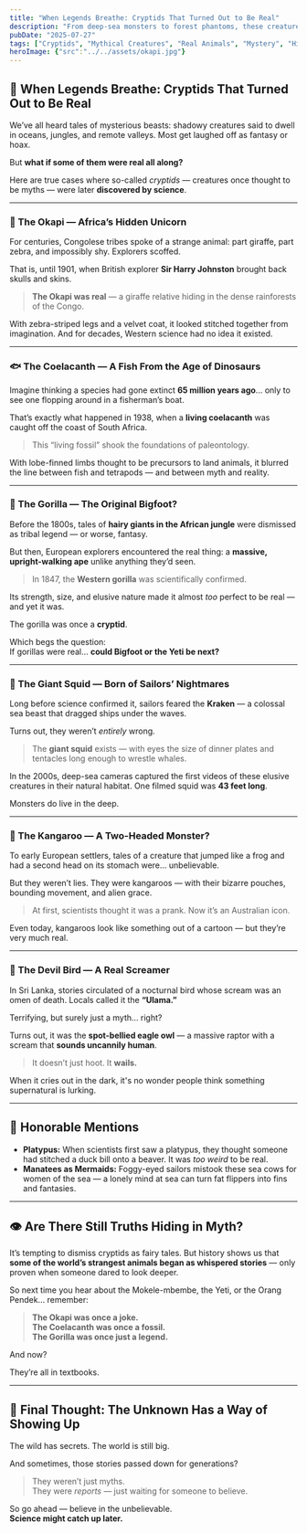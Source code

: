 ```yaml
---
title: "When Legends Breathe: Cryptids That Turned Out to Be Real"
description: "From deep-sea monsters to forest phantoms, these creatures were once dismissed as myths — until science proved otherwise."
pubDate: "2025-07-27"
tags: ["Cryptids", "Mythical Creatures", "Real Animals", "Mystery", "History"]
heroImage: {"src":"../../assets/okapi.jpg"}
---
```


## 🐾 When Legends Breathe: Cryptids That Turned Out to Be Real

We’ve all heard tales of mysterious beasts: shadowy creatures said to dwell in oceans, jungles, and remote valleys. Most get laughed off as fantasy or hoax.

But **what if some of them were real all along?**

Here are true cases where so-called *cryptids* — creatures once thought to be myths — were later **discovered by science**.

---

### 🦏 The Okapi — Africa’s Hidden Unicorn

For centuries, Congolese tribes spoke of a strange animal: part giraffe, part zebra, and impossibly shy. Explorers scoffed.

That is, until 1901, when British explorer **Sir Harry Johnston** brought back skulls and skins.

> **The Okapi was real** — a giraffe relative hiding in the dense rainforests of the Congo.

With zebra-striped legs and a velvet coat, it looked stitched together from imagination. And for decades, Western science had no idea it existed.

---

### 🐟 The Coelacanth — A Fish From the Age of Dinosaurs

Imagine thinking a species had gone extinct **65 million years ago**... only to see one flopping around in a fisherman’s boat.

That’s exactly what happened in 1938, when a **living coelacanth** was caught off the coast of South Africa.

> This “living fossil” shook the foundations of paleontology.

With lobe-finned limbs thought to be precursors to land animals, it blurred the line between fish and tetrapods — and between myth and reality.

---

### 🦍 The Gorilla — The Original Bigfoot?

Before the 1800s, tales of **hairy giants in the African jungle** were dismissed as tribal legend — or worse, fantasy.

But then, European explorers encountered the real thing: a **massive, upright-walking ape** unlike anything they’d seen.

> In 1847, the **Western gorilla** was scientifically confirmed.

Its strength, size, and elusive nature made it almost *too* perfect to be real — and yet it was.

The gorilla was once a **cryptid**.

Which begs the question:  
If gorillas were real… **could Bigfoot or the Yeti be next?**

---

### 🦑 The Giant Squid — Born of Sailors’ Nightmares

Long before science confirmed it, sailors feared the **Kraken** — a colossal sea beast that dragged ships under the waves.

Turns out, they weren’t *entirely* wrong.

> The **giant squid** exists — with eyes the size of dinner plates and tentacles long enough to wrestle whales.

In the 2000s, deep-sea cameras captured the first videos of these elusive creatures in their natural habitat. One filmed squid was **43 feet long**.

Monsters do live in the deep.

---

### 🦘 The Kangaroo — A Two-Headed Monster?

To early European settlers, tales of a creature that jumped like a frog and had a second head on its stomach were... unbelievable.

But they weren’t lies. They were kangaroos — with their bizarre pouches, bounding movement, and alien grace.

> At first, scientists thought it was a prank. Now it’s an Australian icon.

Even today, kangaroos look like something out of a cartoon — but they’re very much real.

---

### 🦉 The Devil Bird — A Real Screamer

In Sri Lanka, stories circulated of a nocturnal bird whose scream was an omen of death. Locals called it the **“Ulama.”**

Terrifying, but surely just a myth… right?

Turns out, it was the **spot-bellied eagle owl** — a massive raptor with a scream that **sounds uncannily human**.

> It doesn’t just hoot. It **wails.**

When it cries out in the dark, it's no wonder people think something supernatural is lurking.

---

## 🐾 Honorable Mentions

- **Platypus:** When scientists first saw a platypus, they thought someone had stitched a duck bill onto a beaver. It was *too weird* to be real.
- **Manatees as Mermaids:** Foggy-eyed sailors mistook these sea cows for women of the sea — a lonely mind at sea can turn fat flippers into fins and fantasies.

---

## 👁️ Are There Still Truths Hiding in Myth?

It’s tempting to dismiss cryptids as fairy tales. But history shows us that **some of the world’s strangest animals began as whispered stories** — only proven when someone dared to look deeper.

So next time you hear about the Mokele-mbembe, the Yeti, or the Orang Pendek… remember:

> **The Okapi was once a joke.  
The Coelacanth was once a fossil.  
The Gorilla was once just a legend.**

And now?

They’re all in textbooks.

---

## 👣 Final Thought: The Unknown Has a Way of Showing Up

The wild has secrets. The world is still big.

And sometimes, those stories passed down for generations?

> They weren’t just myths.  
They were *reports* — just waiting for someone to believe.

So go ahead — believe in the unbelievable.  
**Science might catch up later.**
